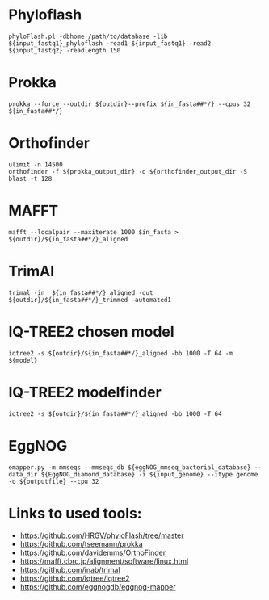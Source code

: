 # Phyloflash 
```phyloFlash.pl -dbhome /path/to/database -lib ${input_fastq1}_phyloflash -read1 ${input_fastq1} -read2 ${input_fastq2} -readlength 150```

# Prokka
```prokka --force --outdir ${outdir}--prefix ${in_fasta##*/} --cpus 32 ${in_fasta##*/}```

# Orthofinder
```
ulimit -n 14500
orthofinder -f ${prokka_output_dir} -o ${orthofinder_output_dir -S blast -t 128
```

# MAFFT 
```mafft --localpair --maxiterate 1000 $in_fasta > ${outdir}/${in_fasta##*/}_aligned```

# TrimAl 
```trimal -in  ${in_fasta##*/}_aligned -out ${outdir}/${in_fasta##*/}_trimmed -automated1```

# IQ-TREE2 chosen model 
```iqtree2 -s ${outdir}/${in_fasta##*/}_aligned -bb 1000 -T 64 -m ${model}```

# IQ-TREE2 modelfinder
```iqtree2 -s ${outdir}/${in_fasta##*/}_aligned -bb 1000 -T 64 ```

# EggNOG
```emapper.py -m mmseqs --mmseqs_db ${eggNOG_mmseq_bacterial_database} --data_dir ${EggNOG_diamond_database} -i ${input_genome} --itype genome -o ${outputfile} --cpu 32```

# Links to used tools:
- https://github.com/HRGV/phyloFlash/tree/master
- https://github.com/tseemann/prokka
- https://github.com/davidemms/OrthoFinder
- https://mafft.cbrc.jp/alignment/software/linux.html
- https://github.com/inab/trimal
- https://github.com/iqtree/iqtree2
- https://github.com/eggnogdb/eggnog-mapper
